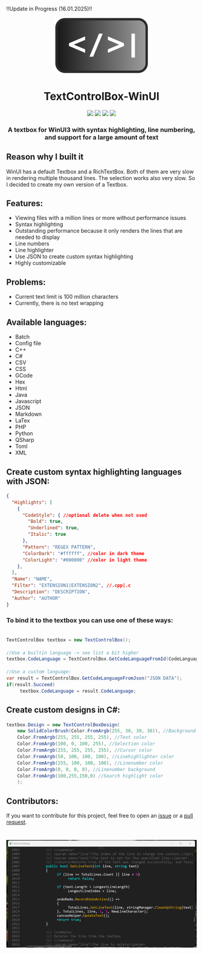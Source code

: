 ‼️Update in Progress (16.01.2025)‼️


<div align="center">
<img src="images/Icon1.png" height="150px" width="auto">
<h1>TextControlBox-WinUI</h1>
</div>

<div align="center">
     <!--<a href="https://www.microsoft.com/store/productId/9NWL9M9JPQ36">
         <img src="https://img.shields.io/badge/Download demo App-Microsoft%20Store-brightgreen?style=flat">
    </a>-->
<img src="https://img.shields.io/github/issues/FrozenAssassine/TextControlBox-WinUI.svg?style=flat">
<img src="https://img.shields.io/github/issues-closed/FrozenAssassine/TextControlBox-WinUI.svg">
<img src="https://img.shields.io/github/stars/FrozenAssassine/TextControlBox-WinUI.svg">
<img src="https://img.shields.io/github/repo-size/FrozenAssassine/TextControlBox-WinUI">

<!--[![NuGet version (TextControlBox)](https://img.shields.io/nuget/v/TextControlBox.JuliusKirsch)](https://www.nuget.org/packages/TextControlBox.JuliusKirsch)-->

</div>

<h3 align="center">A textbox for WinUI3 with syntax highlighting, line numbering, and support for a large amount of text</h3>

## Reason why I built it
WinUI has a default Textbox and a RichTextBox. Both of them are very slow in rendering multiple thousand lines. The selection works also very slow. So I decided to create my own version of a Textbox.

## Features:
- Viewing files with a million lines or more without performance issues
- Syntax highlighting
- Outstanding performance because it only renders the lines that are needed to display
- Line numbers
- Line highlighter
- Use JSON to create custom syntax highlighting
- Highly customizable


## Problems:
- Current text limit is 100 million characters
- Currently, there is no text wrapping

## Available languages:
- Batch
- Config file
- C++
- C#
- CSV
- CSS
- GCode
- Hex
- Html
- Java
- Javascript
- JSON
- Markdown
- LaTex
- PHP
- Python
- QSharp
- Toml
- XML

## Create custom syntax highlighting languages with JSON:
```json
{
  "Highlights": [
    {
      "CodeStyle": { //optional delete when not used
        "Bold": true, 
        "Underlined": true, 
        "Italic": true
      },
      "Pattern": "REGEX PATTERN",
      "ColorDark": "#ffffff", //color in dark theme
      "ColorLight": "#000000" //color in light theme
    },
  ],
  "Name": "NAME",
  "Filter": "EXTENSION1|EXTENSION2", //.cpp|.c
  "Description": "DESCRIPTION",
  "Author": "AUTHOR"
}  
```

### To bind it to the textbox you can use one of these ways:
```cs

TextControlBox textbox = new TextControlBox();

//Use a builtin language -> see list a bit higher
textbox.CodeLanguage = TextControlBox.GetCodeLanguageFromId(CodeLanguageId.CSharp");

//Use a custom language:
var result = TextControlBox.GetCodeLanguageFromJson("JSON DATA");
if(result.Succeed)
     textbox.CodeLanguage = result.CodeLanguage; 
```

## Create custom designs in C#:
```cs
textbox.Design = new TextControlBoxDesign(
    new SolidColorBrush(Color.FromArgb(255, 30, 30, 30)), //Background brush
    Color.FromArgb(255, 255, 255, 255), //Text color
    Color.FromArgb(100, 0, 100, 255), //Selection color
    Color.FromArgb(255, 255, 255, 255), //Cursor color
    Color.FromArgb(50, 100, 100, 100), //Linehighlighter color
    Color.FromArgb(255, 100, 100, 100), //Linenumber color
    Color.FromArgb(0, 0, 0, 0), //Linenumber background
    Color.FromArgb(100,255,150,0) //Search highlight color
    );
```


## Contributors:
If you want to contribute for this project, feel free to open an <a href="https://github.com/FrozenAssassine/TextControlBox-WinUI/issues/new">issue</a> or a <a href="https://github.com/FrozenAssassine/TextControlBox-WinUI/pulls">pull request</a>.

#

<img src="images/image1.png">
